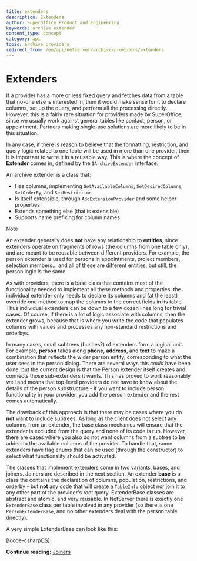 ```yaml
---
title: extenders
description: Extenders
author: SuperOffice Product and Engineering
keywords: archive extender
content_type: concept
category: api
topic: archive providers
redirect_from: /en/api/netserver/archive-providers/extenders
---
```


# Extenders

If a provider has a more or less fixed query and fetches data from a table that no-one else is interested in, then it would make sense for it to declare columns, set up the query, and perform all the processing directly. However, this is a fairly rare situation for providers made by SuperOffice, since we usually work against general tables like contact, person, or appointment. Partners making single-use solutions are more likely to be in this situation.

In any case, if there is reason to believe that the formatting, restriction, and query logic related to one table will be used in more than one provider, then it is important to write it in a reusable way. This is where the concept of **Extender** comes in, defined by the `IArchiveExtender` interface.

An archive extender is a class that:

* Has columns, implementing `GetAvailableColumns`, `SetDesiredColumns`, `SetOrderBy`, and `SetRestriction`
* Is itself extensible, through `AddExtensionProvider` and some helper properties
* Extends something else (that is extensible)
* Supports name prefixing for column names

> [!NOTE]
> An extender generally does **not** have any relationship to **entities**, since extenders operate on fragments of rows (the columns from one table only), and are meant to be reusable between different providers. For example, the person extender is used for persons in appointments, project members, selection members... and all of these are different entities, but still, the person logic is the same.

As with providers, there is a base class that contains most of the functionality needed to implement all these methods and properties; the individual extender only needs to declare its columns and (at the least) override one method to map the columns to the correct fields in its table. Thus individual extenders can be down to a few dozen lines long for trivial cases. Of course, if there is a lot of logic associate with columns, then the extender grows, because that is where you write the code that populates columns with values and processes any non-standard restrictions and orderbys.

In many cases, small subtrees (bushes?) of extenders form a logical unit. For example, **person** takes along **phone**, **address**, and **text** to make a combination that reflects the wider person entity, corresponding to what the user sees in the person dialog. There are several ways this *could* have been done, but the current design is that the Person extender itself creates and connects those sub-extenders it wants. This has proved to work reasonably well and means that top-level providers do not have to know about the details of the person substructure - if you want to include person functionality in your provider, you add the person extender and the rest comes automatically.

The drawback of this approach is that there may be cases where you do **not** want to include subtrees. As long as the client does not select any columns from an extender, the base class mechanics will ensure that the extender is excluded from the query and none of its code is run. However, there are cases where you also do not want columns from a subtree to be added to the available columns of the provider. To handle that, some extenders have flag enums that can be used (through the constructor) to select what functionality should be activated.

The classes that implement extenders come in two variants, bases, and joiners. Joiners are described in the next section. An extender **base** is a class the contains the declaration of columns, population, restrictions, and orderby - but **not** any code that will create a `TableInfo` object nor join it to any other part of the provider's root query. ExtenderBase classes are abstract and atomic, and very reusable. In NetServer there is exactly one `ExtenderBase` class per table involved in any provider (so there is one `PersonExtenderBase`, and no other extenders deal with the person table directly).

A very simple ExtenderBase can look like this:

[!code-csharp[CS](includes/extenderbase.cs)]

**Continue reading:** [Joiners][1]

<!-- Referenced links -->
[1]: joiners.md

